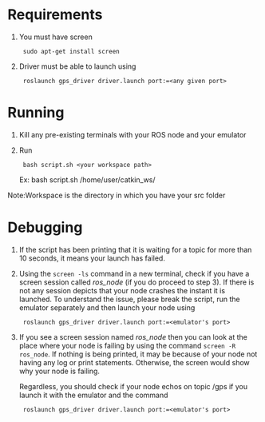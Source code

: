 # Requirements

1) You must have screen

        sudo apt-get install screen

2) Driver must be able to launch using

        roslaunch gps_driver driver.launch port:=<any given port>

# Running

1) Kill any pre-existing terminals with your ROS node and your emulator

2) Run

        bash script.sh <your workspace path>

	Ex: bash script.sh /home/user/catkin_ws/

  Note:Workspace is the directory in which you have your src folder


# Debugging

1) If the script has been printing that it is waiting for a topic for more than 10 seconds, it means your launch has failed.

2) Using the    `screen -ls` command in a new terminal, check if you have a screen session called *ros_node* (if you do proceed to step 3). If there is not any session depicts that your node crashes the instant it is launched. To understand the issue, please break the script, run the emulator separately and then launch your node using

        roslaunch gps_driver driver.launch port:=<emulator's port>

3) If you see a screen session named *ros_node* then you can look at the place where your node is failing by using the command  `screen -R ros_node`. If nothing is being printed, it may be because of your node not having any log or print statements. Otherwise, the screen would show why your node is failing. 

    Regardless, you should check if your node echos on topic /gps if you launch it with the emulator and the command

        roslaunch gps_driver driver.launch port:=<emulator's port>




